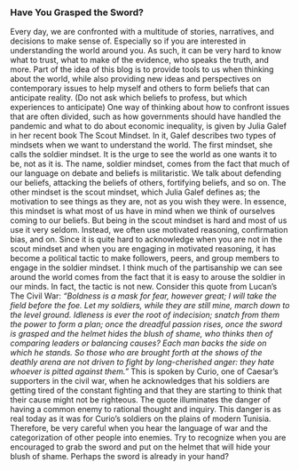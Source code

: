 ### Have You Grasped the Sword?
Every day, we are confronted with a multitude of stories, narratives, and decisions to make sense of. Especially so if you are interested in understanding the world around you.
As such, it can be very hard to know what to trust, what to make of the evidence, who speaks the truth, and more. Part of the idea of this blog is to provide tools to us when thinking about the world, while also providing new ideas and perspectives on contemporary issues to help myself and others to form beliefs that can anticipate reality. (Do not ask which beliefs to profess, but which experiences to anticipate)
One way of thinking about how to confront issues that are often divided, such as how governments should have handled the pandemic and what to do about economic inequality, is given by Julia Galef in her recent book The Scout Mindset. In it, Galef describes two types of mindsets when we want to understand the world.
The first mindset, she calls the soldier mindset. It is the urge to see the world as one wants it to be, not as it is. The name, soldier mindset, comes from the fact that much of our language on debate and beliefs is militaristic. We talk about defending our beliefs, attacking the beliefs of others, fortifying beliefs, and so on.
The other mindset is the scout mindset, which Julia Galef defines as; the motivation to see things as they are, not as you wish they were. In essence, this mindset is what most of us have in mind when we think of ourselves coming to our beliefs. But being in the scout mindset is hard and most of us use it very seldom. Instead, we often use motivated reasoning, confirmation bias, and on.
Since it is quite hard to acknowledge when you are not in the scout mindset and when you are engaging in motivated reasoning, it has become a political tactic to make followers, peers, and group members to engage in the soldier mindset. I think much of the partisanship we can see around the world comes from the fact that it is easy to arouse the soldier in our minds. In fact, the tactic is not new. Consider this quote from Lucan’s The Civil War:
*“Boldness is a mask for fear, however great; I will take the field before the foe. Let my soldiers, while they are still mine, march down to the level ground. Idleness is ever the root of indecision; snatch from them the power to form a plan; once the dreadful passion rises, once the sword is grasped and the helmet hides the blush of shame, who thinks then of comparing leaders or balancing causes? Each man backs the side on which he stands. So those who are brought forth at the shows of the deathly arena are not driven to fight by long-cherished anger: they hate whoever is pitted against them.”*
This is spoken by Curio, one of Caesar’s supporters in the civil war, when he acknowledges that his soldiers are getting tired of the constant fighting and that they are starting to think that their cause might not be righteous. The quote illuminates the danger of having a common enemy to rational thought and inquiry. This danger is as real today as it was for Curio’s soldiers on the plains of modern Tunisia.
Therefore, be very careful when you hear the language of war and the categorization of other people into enemies. Try to recognize when you are encouraged to grab the sword and put on the helmet that will hide your blush of shame.
Perhaps the sword is already in your hand?
